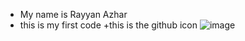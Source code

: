 - My name is Rayyan Azhar
- this is my first code
  +this is the github icon
  ![image](https://github.com/user-attachments/assets/99f4c851-4e39-4a87-89a3-99222eab2e49)
  
